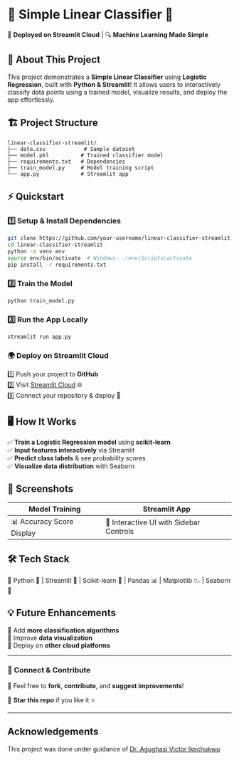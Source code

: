 # 🎯 Simple Linear Classifier 🌟  

🚀 **Deployed on Streamlit Cloud** | 🔍 **Machine Learning Made Simple**  

## 📌 About This Project  
This project demonstrates a **Simple Linear Classifier** using **Logistic Regression**, built with **Python & Streamlit**! It allows users to interactively classify data points using a trained model, visualize results, and deploy the app effortlessly.  

## 🏗️ Project Structure  
```
linear-classifier-streamlit/
├── data.csv            # Sample dataset  
├── model.pkl          # Trained classifier model  
├── requirements.txt   # Dependencies  
├── train_model.py     # Model training script  
└── app.py             # Streamlit app  
```

## ⚡ Quickstart  

### 1️⃣ Setup & Install Dependencies  
```bash
git clone https://github.com/your-username/linear-classifier-streamlit.git  
cd linear-classifier-streamlit  
python -m venv env  
source env/bin/activate  # Windows: .\env\Scripts\activate  
pip install -r requirements.txt  
```

### 2️⃣ Train the Model  
```bash
python train_model.py  
```

### 3️⃣ Run the App Locally  
```bash
streamlit run app.py  
```

### 🌍 Deploy on Streamlit Cloud  
1️⃣ Push your project to **GitHub**  
2️⃣ Visit [Streamlit Cloud](https://streamlit.io/cloud) 🌐  
3️⃣ Connect your repository & deploy 🎉  

## 🖥️ How It Works  
✅ **Train a Logistic Regression model** using **scikit-learn**  
✅ **Input features interactively** via Streamlit  
✅ **Predict class labels** & see probability scores  
✅ **Visualize data distribution** with Seaborn  

## 📸 Screenshots  
| Model Training | Streamlit App |
|--------------|--------------|
| 📊 Accuracy Score Display | 🎨 Interactive UI with Sidebar Controls |

## 🛠️ Tech Stack  
🔹 Python 🐍 | Streamlit 🎈 | Scikit-learn 🤖 | Pandas 📊 | Matplotlib 📉 | Seaborn 🎨  

## 💡 Future Enhancements  
🔹 Add **more classification algorithms**  
🔹 Improve **data visualization**  
🔹 Deploy on **other cloud platforms**  

---

### 🔗 Connect & Contribute  
🤝 Feel free to **fork**, **contribute**, and **suggest improvements**!  

🎯 **Star this repo** if you like it ⭐  

---

<h2>Acknowledgements</h2>
<p>This project was done under guidance of  <a href="https://github.com/Victor-Ikechukwu">Dr. Agughasi Victor Ikechukwu</a></p>
